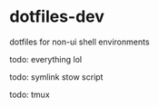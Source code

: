 # dotfiles-dev
dotfiles for non-ui shell environments

todo: everything lol

todo: symlink stow script

todo: tmux
